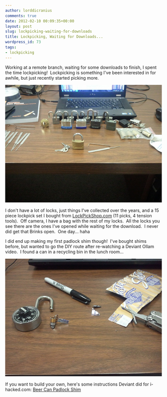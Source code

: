 ```yaml
---
author: lorddicranius
comments: true
date: 2012-02-10 00:09:35+00:00
layout: post
slug: lockpicking-waiting-for-downloads
title: Lockpicking, Waiting for Downloads...
wordpress_id: 73
tags:
- lockpicking
---
```


Working at a remote branch, waiting for some downloads to finish, I spent the time lockpicking!  Lockpicking is something I've been interested in for awhile, but just recently started picking more.

![](/images/20120209_locks_sm.jpg)

I don't have a lot of locks, just things I've collected over the years, and a 15 piece lockpick set I bought from [LockPickShop.com](http://www.lockpickshop.com/) (11 picks, 4 tension tools).  Off camera, I have a bag with the rest of my locks.  All the locks you see there are the ones I've opened while waiting for the download.  I never did get that Brinks open.  One day... haha

I did end up making my first padlock shim though!  I've bought shims before, but wanted to go the DIY route after re-watching a Deviant Ollam video.  I found a can in a recycling bin in the lunch room...

![](/images/20120210_padlock-shim_sm.jpg)

If you want to build your own, here's some instructions Deviant did for i-hacked.com: [Beer Can Padlock Shim](http://www.i-hacked.com/content/view/189/48/)
